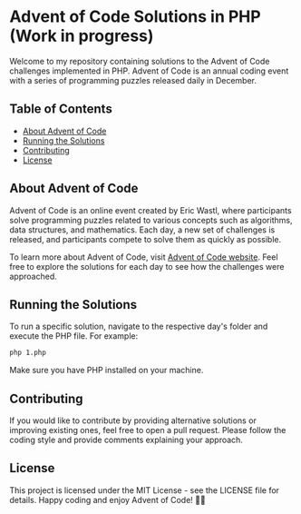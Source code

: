 # Advent of Code Solutions in PHP (Work in progress)

Welcome to my repository containing solutions to the Advent of Code challenges implemented in PHP. Advent of Code is an annual coding event with a series of programming puzzles released daily in December.

## Table of Contents

- [About Advent of Code](#about-advent-of-code)
- [Running the Solutions](#running-the-solutions)
- [Contributing](#contributing)
- [License](#license)

## About Advent of Code

Advent of Code is an online event created by Eric Wastl, where participants solve programming puzzles related to various concepts such as algorithms, data structures, and mathematics. Each day, a new set of challenges is released, and participants compete to solve them as quickly as possible.

To learn more about Advent of Code, visit [Advent of Code website](https://adventofcode.com/).
Feel free to explore the solutions for each day to see how the challenges were approached.

## Running the Solutions

To run a specific solution, navigate to the respective day's folder and execute the PHP file. For example:

```bash
php 1.php
```

Make sure you have PHP installed on your machine.

## Contributing

If you would like to contribute by providing alternative solutions or improving existing ones, feel free to open a pull request. Please follow the coding style and provide comments explaining your approach.

## License

This project is licensed under the MIT License - see the LICENSE file for details.
Happy coding and enjoy Advent of Code! 🎄🌟
